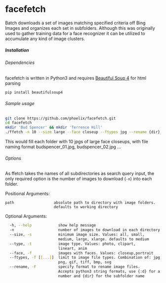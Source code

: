 # facefetch

Batch downloads a set of images matching specified criteria off Bing Images and organizes each set in subfolders.
Although this was originally used to gather training data for a face recognizer it can be utilized to accumulate any kind of image clusters.

##### Installation
###### Dependencies
facefetch is written in Python3 and requires [Beautiful Soup 4](https://www.crummy.com/software/BeautifulSoup/) for html parsing

```bash
pip install beautifulsoup4
```

###### Sample usage

```bash
git clone https://github.com/phoelix/facefetch.git
cd facefetch
mkdir 'Bud Spencer' && mkdir 'Terrence Hill'
./ffetch -n 10 --size large --face closeup --ftypes jpg --rename {dir}_{:02d}
```

This would fill each folder with 10 jpgs of large face closeups, with file naming format budspencer_01.jpg, budspencer_02.jpg ...

###### Options

As ffetch takes the names of all subdirectories as search query input, the only required option is the number of images to download (`-n`) into each folder.

Positional Arguments:

```
path                  absolute path to directory with image folders.
                      defaults to working directory
```

Optional Arguments:

```bash
  -h, --help            show help message
  -n                    number of images to download in each directory
  --size, -s            minimum image size. Values: all, small,
                        medium, large, xlarge. defaults to medium
  --type, -t            image type. Values: photo, clipart,
                        lineart, anim
  --face, -f            images with faces. Values: closeup,portrait
  --ftypes, -T [[...]]  limit to image file types. Combination of: jpg,
                        png, gif, tiff, bmp, svg
  --rename, -F          specify format to rename image files.
                        Accepts python3 string formats, use {:d} for a running
                        number and {dir} for the subfolder name

```

